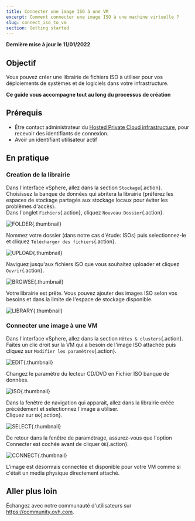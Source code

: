 ```yaml
---
title: Connecter une image ISO à une VM
excerpt: Comment connecter une image ISO à une machine virtuelle ?
slug: connect_iso_to_vm
section: Getting started
---
```


**Dernière mise à jour le 11/01/2022**

## Objectif

Vous pouvez créer une librairie de fichiers ISO à utiliser pour vos déploiements de systèmes et de logiciels dans votre infrastructure.

**Ce guide vous accompagne tout au long du processus de création**


## Prérequis

- Être contact administrateur du [Hosted Private Cloud infrastructure](https://www.ovhcloud.com/fr/enterprise/products/hosted-private-cloud/), pour recevoir des identifiants de connexion.
- Avoir un identifiant utilisateur actif

## En pratique

### Creation de la librairie

Dans l'interface vSphere, allez dans la section `Stockage`{.action}.<br>
Choisissez la banque de données qui abritera la librairie (préférez les espaces de stockage partagés aux stockage locaux pour éviter les problèmes d'accès).<br>
Dans l'onglet `Fichiers`{.action}, cliquez `Nouveau Dossier`{.action}.

![FOLDER](images/en01newfolder.png){.thumbnail}


Nommez votre dossier (dans notre cas d'étude: ISOs) puis selectionnez-le et cliquez `Télécharger des fichiers`{.action}.

![UPLOAD](images/en02upload.png){.thumbnail}


Naviguez jusqu'aux fichiers ISO que vous souhaitez uploader et cliquez `Ouvrir`{.action}.

![BROWSE](images/en03browse.png){.thumbnail}


Votre librairie est prête. Vous pouvez ajouter des images ISO selon vos besoins et dans la limite de l'espace de stockage disponible.

![LIBRARY](images/en04library.png){.thumbnail}


### Connecter une image à une VM

Dans l'interface vSphere, allez dans la section `Hôtes & clusters`{.action}.<br>
Faites un clic droit sur la VM qui a besoin de l'image ISO attachée puis cliquez sur `Modifier les paramètres`{.action}.<br>

![EDIT](images/en05edit.png){.thumbnail}


Changez le paramètre du lecteur CD/DVD en Fichier ISO banque de donnèes.

![ISO](images/en06dataiso.png){.thumbnail}


Dans la fenêtre de navigation qui apparait, allez dans la librairie créée précédement et selectionnez l'image à utiliser.<br>
Cliquez sur `OK`{.action}.

![SELECT](images/en07choose.png){.thumbnail}

De retour dans la fenêtre de paramétrage, assurez-vous que l'option Connecter est cochée avant de cliquer `OK`{.action}.

![CONNECT](images/en08connect.png){.thumbnail}


L'image est désormais connectée et disponible pour votre VM comme si c'était un media physique directement attaché.


## Aller plus loin

Échangez avec notre communauté d'utilisateurs sur <https://community.ovh.com>.
